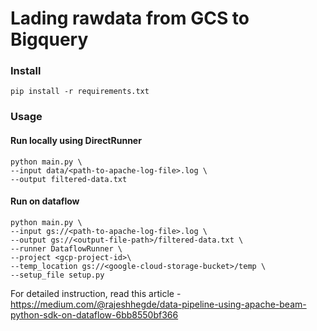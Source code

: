 # Lading rawdata from GCS to Bigquery
### Install
```
pip install -r requirements.txt
```

### Usage
#### Run locally using DirectRunner
```
python main.py \
--input data/<path-to-apache-log-file>.log \
--output filtered-data.txt
```

#### Run on dataflow
```
python main.py \
--input gs://<path-to-apache-log-file>.log \
--output gs://<output-file-path>/filtered-data.txt \
--runner DataflowRunner \
--project <gcp-project-id>\
--temp_location gs://<google-cloud-storage-bucket>/temp \
--setup_file setup.py
```

For detailed instruction, read this article - https://medium.com/@rajeshhegde/data-pipeline-using-apache-beam-python-sdk-on-dataflow-6bb8550bf366